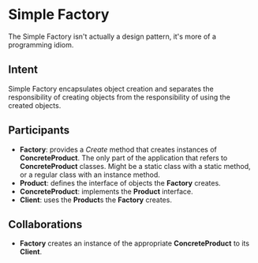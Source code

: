 # Simple Factory

The Simple Factory isn't actually a design pattern, it's more of a programming idiom.

## Intent
Simple Factory encapsulates object creation and separates the responsibility of creating objects from the responsibility of using the created objects.

## Participants
* **Factory**: provides a *Create* method that creates instances of **ConcreteProduct**. The only part of the application that refers to **ConcreteProduct** classes. Might be a static class with a static method, or a regular class with an instance method.
* **Product**: defines the interface of objects the **Factory** creates.
* **ConcreteProduct**: implements the **Product** interface.
* **Client**: uses the **Product**s the **Factory** creates.

## Collaborations
* **Factory** creates an instance of the appropriate **ConcreteProduct** to its **Client**.
